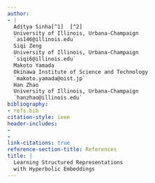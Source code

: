 ```yaml
---
author:
- |
  Aditya Sinha[^1]  [^2]  
  University of Illinois, Urbana-Champaign  
  `as146@illinois.edu`  
  Siqi Zeng  
  University of Illinois, Urbana-Champaign  
  `siqi6@illinois.edu`  
  Makoto Yamada  
  Okinawa Institute of Science and Technology  
  `makoto.yamada@oist.jp`  
  Han Zhao  
  University of Illinois, Urbana-Champaign  
  `hanzhao@illinois.edu`
bibliography:
- refs.bib
citation-style: ieee
header-includes:
- 
- 
link-citations: true
reference-section-title: References
title: |
  Learning Structured Representations  
  with Hyperbolic Embeddings
---
```





[^1]: Authors contributed equally.

[^2]: Now at Netflix Inc.
